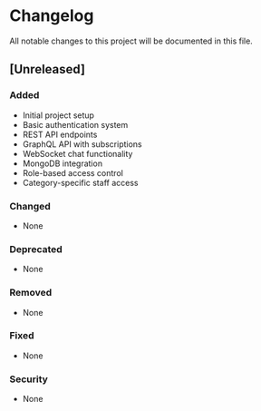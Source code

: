 # Changelog

All notable changes to this project will be documented in this file.


## [Unreleased]

### Added
- Initial project setup
- Basic authentication system
- REST API endpoints
- GraphQL API with subscriptions
- WebSocket chat functionality
- MongoDB integration
- Role-based access control
- Category-specific staff access

### Changed
- None

### Deprecated
- None

### Removed
- None

### Fixed
- None

### Security
- None 